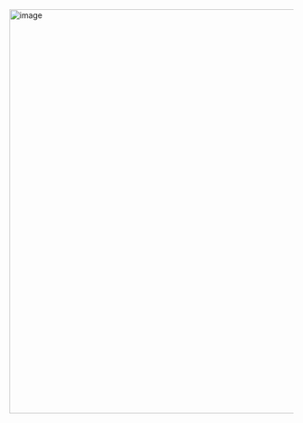 
<img width="1586" height="717" alt="image" src="https://github.com/user-attachments/assets/b6825c25-44a3-4350-b7f9-ca4c4ae01308" />
